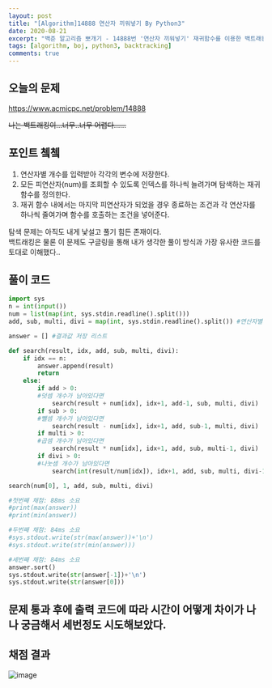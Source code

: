 ```yaml
---
layout: post
title: "[Algorithm]14888 연산자 끼워넣기 By Python3"
date: 2020-08-21
excerpt: "백준 알고리즘 뽀개기 - 14888번 '연산자 끼워넣기' 재귀함수를 이용한 백트래킹 문제 구현하기"
tags: [algorithm, boj, python3, backtracking]
comments: true
---
```

## 오늘의 문제
<https://www.acmicpc.net/problem/14888>

~~나는 백트래킹이...너무..너무 어렵다......~~
## 포인트 쳌쳌
1. 연산자별 개수를 입력받아 각각의 변수에 저장한다.
2. 모든 피연산자(num)를 조회할 수 있도록 인덱스를 하나씩 늘려가며 탐색하는 재귀 함수를 정의한다.
3. 재귀 함수 내에서는 마지막 피연산자가 되었을 경우 종료하는 조건과 각 연산자를 하나씩 줄여가며 함수를 호출하는 조건을 넣어준다.  


탐색 문제는 아직도 내게 낯설고 풀기 힘든 존재이다.  
백트래킹은 물론 이 문제도 구글링을 통해 내가 생각한 풀이 방식과 가장 유사한 코드를 토대로 이해했다..  

## 풀이 코드 
```python
import sys
n = int(input())
num = list(map(int, sys.stdin.readline().split()))
add, sub, multi, divi = map(int, sys.stdin.readline().split()) #연산자별 개수

answer = [] #결과값 저장 리스트

def search(result, idx, add, sub, multi, divi):
    if idx == n:
        answer.append(result)
        return
    else:
        if add > 0:
        #덧셈 개수가 남아있다면
            search(result + num[idx], idx+1, add-1, sub, multi, divi)
        if sub > 0:
        #뺄셈 개수가 남아있다면
            search(result - num[idx], idx+1, add, sub-1, multi, divi)
        if multi > 0:
        #곱셈 개수가 남아있다면
            search(result * num[idx], idx+1, add, sub, multi-1, divi)
        if divi > 0:
        #나눗셈 개수가 남아있다면
            search(int(result/num[idx]), idx+1, add, sub, multi, divi-1)

search(num[0], 1, add, sub, multi, divi)

#첫번째 채점: 88ms 소요
#print(max(answer))
#print(min(answer))

#두번째 채점: 84ms 소요
#sys.stdout.write(str(max(answer))+'\n')
#sys.stdout.write(str(min(answer)))

#세번째 채점: 84ms 소요
answer.sort()
sys.stdout.write(str(answer[-1])+'\n')
sys.stdout.write(str(answer[0]))

```
문제 통과 후에 출력 코드에 따라 시간이 어떻게 차이가 나나 궁금해서 세번정도 시도해보았다.  
---

## 채점 결과

![image](https://user-images.githubusercontent.com/41335539/91176911-eb8a5200-e71d-11ea-8cf4-6fbec2783bec.png)
